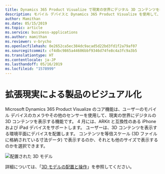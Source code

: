 ```yaml
---
title: Dynamics 365 Product Visualize で現実の世界にデジタル 3D コンテンツを表示する
description: モバイル デバイスと Dynamics 365 Product Visualize を使用して、現実の世界にデジタル 3D コンテンツを表示します。
author: Mamithan
ms.date: 05/15/2019
ms.topic: article
ms.service: business-applications
ms.author: mamithan
ms.reviewer: v-brycho
ms.openlocfilehash: 0e2652ca5ec384dc9acad5d22bd3fd1f2a79af07
ms.sourcegitcommit: cf4dbc9865a44606bbf9346d74fe8c4a3fc9a3b5
ms.translationtype: HT
ms.contentlocale: ja-JP
ms.lasthandoff: 05/16/2019
ms.locfileid: "1578999"
---
```

# <a name="product-visualization-with-augmented-reality"></a>拡張現実による製品のビジュアル化

Microsoft Dynamics 365 Product Visualize のコア機能は、ユーザーのモバイル デバイスのカメラやその他のセンサーを使用して、現実の世界にデジタルの 3D コンテンツを表示する機能です。 4 月には、ARKit と互換性のある iPhone および iPad デバイスをサポートします。 ユーザーは、3D コンテンツを表示する環境平面にデバイスを配置します。 コンテンツを等倍スケール (3D ファイルに格納されている寸法データ) で表示するのか、それとも他のサイズで表示するのかを選択できます。

![配置された 3D モデル](media/placed-3D-model.PNG "配置された 3D モデル")

詳細については、「[3D モデルの配置と操作](https://docs.microsoft.com/dynamics365/mixed-reality/product-visualize/manipulate-models)」を参照してください。
